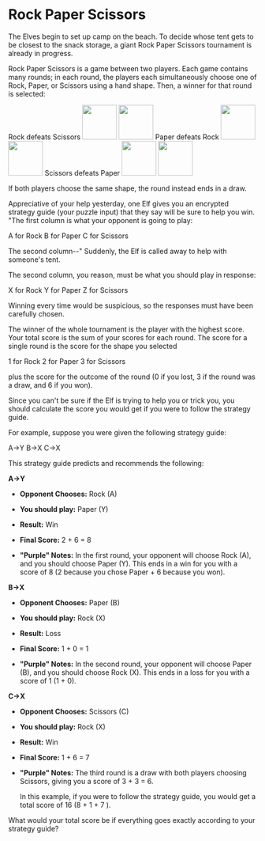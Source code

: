 
# Rock Paper Scissors
The Elves begin to set up camp on the beach. To decide whose tent gets to be closest to the snack storage, 
a giant Rock Paper Scissors tournament is already in progress.

Rock Paper Scissors is a game between two players. Each game contains many rounds; in each round, the players 
each simultaneously choose one of Rock, Paper, or Scissors using a hand shape. Then, a winner for that round 
is selected: 

Rock defeats Scissors
<img src="https://v5.airtableusercontent.com/v1/11/11/1669989600000/x6PzHfKdU3Y4PXf2nrCH2Q/TcX4B_7OIhBHX20UowTUI0LLbRFIOlgPA2st7B6IauCBUKQLduvZmMjgMQBHFqZu-nyc-eevCoYOL98qfwMvf0dJDEir_ZQw3Qvxq2wQf7SHPNIHoEo80hBt89rBEpI-q5gx-8K6U8zMMc-MDsX9ITkseZ9j9cgB88pqEKCenFw/tO3drd8g7wZyrkbyHCFbE9hRIbh_nvXItGvpqYnMMTQ" style="width: 5em;" />
<img src="https://v5.airtableusercontent.com/v1/11/11/1669989600000/tVMo-F1ISaSeSjpfhRUsRA/qmCiTAQZ7vVjK52PsCgFntLJHYGAjvqTAeYCR741ROHjQ6U6seIGQybu3FdaT27Vb9Snq7sdzKE_28rVSPXxrKgqcHvVrtxyOuXta2Quk9UpF8izjxjuvKIAOWcoaJ5M2COe3jnv080g1NwHgTESxoJC6GIFEAPoSnAkQcEi1fg/6E1oROkQbsY-lSvNzPYSPvHDb3yIckqD9GFKHDhdJX4" style="width: 5em;" />
Paper defeats Rock
<img src="https://v5.airtableusercontent.com/v1/11/11/1669989600000/bfKxBLomq8D7Bcghy7dQIA/cJCrESndCdSKlVoa6Ir9ITVGAYlhtF1fqcjiC2Zhp3jeGOr6zEg-PSFxYReJuZPcNzokXQUBvAteTD0N3xVM3yUIWi1Q_Bekzm4PtftVKpVMgQdcgjdlSsUCAbdXSmxA1ZbRH9oEyYLkS_9MQOoBKwSWjtcg0a52wvHwdaYE9kA/gwAN4_dVdT_x4NtTSPzVcktezvVMG0f8zZJPzpuDbg0" style="width: 5em;" />
<img src="https://v5.airtableusercontent.com/v1/11/11/1669989600000/x6PzHfKdU3Y4PXf2nrCH2Q/TcX4B_7OIhBHX20UowTUI0LLbRFIOlgPA2st7B6IauCBUKQLduvZmMjgMQBHFqZu-nyc-eevCoYOL98qfwMvf0dJDEir_ZQw3Qvxq2wQf7SHPNIHoEo80hBt89rBEpI-q5gx-8K6U8zMMc-MDsX9ITkseZ9j9cgB88pqEKCenFw/tO3drd8g7wZyrkbyHCFbE9hRIbh_nvXItGvpqYnMMTQ" style="width: 5em;" />
Scissors defeats Paper
<img src="https://v5.airtableusercontent.com/v1/11/11/1669989600000/tVMo-F1ISaSeSjpfhRUsRA/qmCiTAQZ7vVjK52PsCgFntLJHYGAjvqTAeYCR741ROHjQ6U6seIGQybu3FdaT27Vb9Snq7sdzKE_28rVSPXxrKgqcHvVrtxyOuXta2Quk9UpF8izjxjuvKIAOWcoaJ5M2COe3jnv080g1NwHgTESxoJC6GIFEAPoSnAkQcEi1fg/6E1oROkQbsY-lSvNzPYSPvHDb3yIckqD9GFKHDhdJX4" style="width: 5em;" />
<img src="https://v5.airtableusercontent.com/v1/11/11/1669989600000/bfKxBLomq8D7Bcghy7dQIA/cJCrESndCdSKlVoa6Ir9ITVGAYlhtF1fqcjiC2Zhp3jeGOr6zEg-PSFxYReJuZPcNzokXQUBvAteTD0N3xVM3yUIWi1Q_Bekzm4PtftVKpVMgQdcgjdlSsUCAbdXSmxA1ZbRH9oEyYLkS_9MQOoBKwSWjtcg0a52wvHwdaYE9kA/gwAN4_dVdT_x4NtTSPzVcktezvVMG0f8zZJPzpuDbg0" style="width: 5em;" />


If both players choose the same shape, the round instead ends in a draw.

Appreciative of your help yesterday, one Elf gives you an encrypted strategy guide (your puzzle input) that they say 
will be sure to help you win. "The first column is what your opponent is going to play: 

A for Rock
B for Paper
C for Scissors


The second column--" Suddenly, the Elf is called away to help with someone's tent.

The second column, you reason, must be what you should play in response: 

X for Rock
Y for Paper
Z for Scissors


Winning every time would be suspicious, so the responses must have been carefully chosen.

The winner of the whole tournament is the player with the highest score. Your total score is the sum of 
your scores for each round. The score for a single round is the score for the shape you selected 

1 for Rock
2 for Paper
3 for Scissors


plus the score for the outcome of the round (0 if you lost, 3 if the round was a draw, and 6 if you won).

Since you can't be sure if the Elf is trying to help you or trick you, you should calculate the score you 
would get if you were to follow the strategy guide.

For example, suppose you were given the following strategy guide:


A->Y
B->X
C->X

This strategy guide predicts and recommends the following:

                        

    
**A->Y**

 - **Opponent Chooses:** Rock   (A)
 - **You should play:** Paper (Y)
 - **Result:** Win
 - **Final Score:** 2 + 6 = 8

 - **"Purple" Notes:** In the first round, your opponent will choose Rock (A), and you should choose Paper (Y). This ends in a win for you with a score of 8 (2 because you chose Paper + 6 because you won).

**B->X**

 - **Opponent Chooses:** Paper   (B)
 - **You should play:** Rock (X)
 - **Result:** Loss
 - **Final Score:** 1 + 0 = 1

 - **"Purple" Notes:** In the second round, your opponent will choose Paper (B), and you should choose Rock (X). This ends in a loss for you with a score of 1 (1 + 0).

**C->X**

 - **Opponent Chooses:** Scissors   (C)
 - **You should play:** Rock (X)
 - **Result:** Win
 - **Final Score:** 1 + 6 = 7

 - **"Purple" Notes:** The third round is a draw with both players choosing Scissors, giving you a score of 3 + 3 = 6.


    In this example, if you were to follow the strategy guide, 
you would get a total score of 16 (8  + 1  + 7 ).




What would your total score be if everything goes exactly according to your strategy guide?

